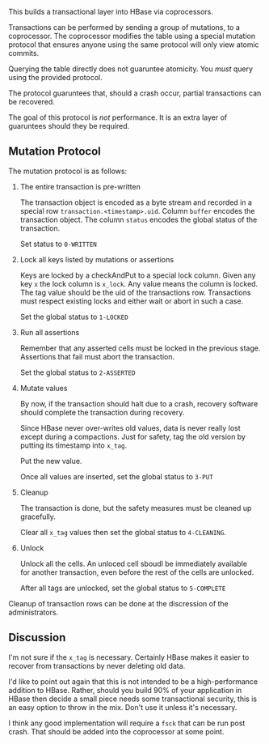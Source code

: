 This builds a transactional layer into HBase via coprocessors.

Transactions can be performed by sending a group of mutations,
to a coprocessor. The coprocessor modifies the table using a
special mutation protocol that ensures anyone using the same
protocol will only view atomic commits.

Querying the table directly does not guaruntee atomicity. You
_must_ query using the provided protocol.

The protocol guaruntees that, should a crash occur, partial
transactions can be recovered.

The goal of this protocol is _not_ performance. It is an extra
layer of guaruntees should they be required.

## Mutation Protocol ##

The mutation protocol is as follows:

1. The entire transaction is pre-written
    
    The transaction object is encoded as a byte stream and recorded
    in a special row `transaction.<timestamp>.uid`. Column `buffer`
    encodes the transaction object. The column `status` encodes the
    global status of the transaction.
    
    Set status to `0-WRITTEN`

2. Lock all keys listed by mutations or assertions
    
    Keys are locked by a checkAndPut to a special lock column.
    Given any key `x` the lock column is `x_lock`. 
    Any value means the column is locked. The tag value should be 
    the uid of the transactions row. Transactions must respect existing
    locks and either wait or abort in such a case.

    Set the global status to `1-LOCKED`

3. Run all assertions
    
    Remember that any asserted cells must be locked in the previous
    stage. Assertions that fail must abort the transaction.

    Set the global status to `2-ASSERTED`

4. Mutate values
    
    By now, if the transaction should halt due to a crash, recovery
    software should complete the transaction during recovery.

    Since HBase never over-writes old values, data is never really lost
    except during a compactions. Just for safety, tag the old version 
    by putting its timestamp into `x_tag`.

    Put the new value.

    Once all values are inserted, set the global status to `3-PUT`

5. Cleanup
	
    The transaction is done, but the safety measures must be cleaned
    up gracefully.

    Clear all `x_tag` values then set the global status to `4-CLEANING`.
	
6. Unlock
	
    Unlock all the cells. An unloced cell sboudl be immediately available  
    for another transaction, even before the rest of the cells are unlocked.

    After all tags are unlocked, set the global status to `5-COMPLETE`

Cleanup of transaction rows can be done at the discression of the administrators.

## Discussion ##

I'm not sure if the `x_tag` is necessary. Certainly HBase makes it easier
to recover from transactions by never deleting old data. 

I'd like to point out again that this is not intended to be a high-performance
addition to HBase. Rather, should you build 90% of your application in HBase
then decide a small piece needs some transactional security, this is an easy
option to throw in the mix. Don't use it unless it's necessary.

I think any good implementation will require a `fsck` that can be run 
post crash. That should be added into the coprocessor at some point.
